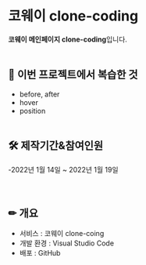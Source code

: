 # 코웨이 clone-coding

**코웨이 메인페이지 clone-coding**입니다.
<br><br>

## 📖 이번 프로젝트에서 복습한 것
- before, after
- hover
- position
<br><br>

## 🛠 제작기간&참여인원
-2022년 1월 14일 ~ 2022년 1월 19일  
<br><br>

## ✏ 개요
- 서비스 : 코웨이 clone-coing
- 개발 환경 : Visual Studio Code
- 배포 : GitHub
